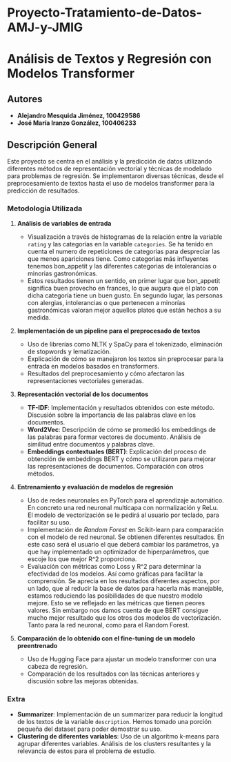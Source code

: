 # Proyecto-Tratamiento-de-Datos-AMJ-y-JMIG

# **Análisis de Textos y Regresión con Modelos Transformer**

## Autores
- **Alejandro Mesquida Jiménez, 100429586**
- **José María Iranzo González, 100406233**

## Descripción General
Este proyecto se centra en el análisis y la predicción de datos utilizando diferentes métodos de representación vectorial y técnicas de modelado para problemas de regresión. Se implementaron diversas técnicas, desde el preprocesamiento de textos hasta el uso de modelos transformer para la predicción de resultados.

### Metodología Utilizada
1. **Análisis de variables de entrada**
   - Visualización a través de histogramas de la relación entre la variable `rating` y las categorías en la variable `categories`. Se ha tenido en cuenta el numero de repeticiones de categorias para despreciar las que menos apariciones tiene. Como categorias más influyentes tenemos bon_appetit y las diferentes categorias de intolerancias o minorias gastronómicas. 
   - Estos resultados tienen un sentido, en primer lugar que bon_appetit significa buen provecho en frances, lo que augura que el plato con dicha categoría tiene un buen gusto. En segundo lugar, las personas con alergias, intolerancias o que pertenecen a minorías gastronómicas valoran mejor aquellos platos que están hechos a su medida.  

2. **Implementación de un pipeline para el preprocesado de textos**
   - Uso de librerías como NLTK y SpaCy para el tokenizado, eliminación de stopwords y lematización.
   - Explicación de cómo se manejaron los textos sin preprocesar para la entrada en modelos basados en transformers.
   - Resultados del preprocesamiento y cómo afectaron las representaciones vectoriales generadas.

3. **Representación vectorial de los documentos**
   - **TF-IDF**: Implementación y resultados obtenidos con este método. Discusión sobre la importancia de las palabras clave en los documentos.
   - **Word2Vec**: Descripción de cómo se promedió los embeddings de las palabras para formar vectores de documento. Análisis de similitud entre documentos y palabras clave.
   - **Embeddings contextuales (BERT)**: Explicación del proceso de obtención de embeddings BERT y cómo se utilizaron para mejorar las representaciones de documentos. Comparación con otros métodos.

4. **Entrenamiento y evaluación de modelos de regresión**
   - Uso de redes neuronales en PyTorch para el aprendizaje automático. En concreto una red neuronal multicapa con normalización y ReLu. El modelo de vectorización se le pedirá al usuario por teclado, para facilitar su uso. 
   - Implementación de *Random Forest* en Scikit-learn para comparación con el modelo de red neuronal. Se obtienen diferentes resultados. En este caso será el usuario el que deberá cambiar los parámetros, ya que hay implementado un optimizador de hiperparámetros, que escoje los que mejor R^2 proporciona.
   - Evaluación con métricas como Loss y R^2 para determinar la efectividad de los modelos. Así como gráficas para facilitar la comprensión. Se aprecia en los resultados diferentes aspectos, por un lado, que al reducir la base de datos para hacerla más manejable, estamos reduciendo las posibilidades de que nuestro modelo mejore. Esto se ve reflejado en las métricas que tienen peores valores. Sin embargo nos damos cuenta de que BERT consigue mucho mejor resultado que los otros dos modelos de vectorización. Tanto para la red neuronal, como para el Random Forest. 

5. **Comparación de lo obtenido con el fine-tuning de un modelo preentrenado**
   - Uso de Hugging Face para ajustar un modelo transformer con una cabeza de regresión.
   - Comparación de los resultados con las técnicas anteriores y discusión sobre las mejoras obtenidas.

### Extra
- **Summarizer**: Implementación de un summarizer para reducir la longitud de los textos de la variable `description`. Hemos tomado una porción pequeña del dataset para poder demostrar su uso. 
- **Clustering de diferentes variables**: Uso de un algoritmo k-means para agrupar diferentes variables. Análisis de los clusters resultantes y la relevancia de estos para el problema de estudio.
